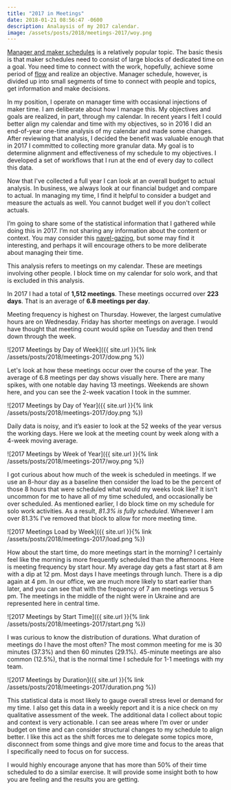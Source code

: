 ```yaml
---
title: "2017 in Meetings"
date: 2018-01-21 08:56:47 -0600
description: Analaysis of my 2017 calendar.
image: /assets/posts/2018/meetings-2017/woy.png
---
```


[Manager and maker schedules](http://www.paulgraham.com/makersschedule.html) is a relatively popular topic. The basic thesis is that maker schedules need to consist of large blocks of dedicated time on a goal. You need time to connect with the work, hopefully, achieve some period of [flow](https://en.wikipedia.org/wiki/Flow_(psychology)) and realize an objective. Manager schedule, however, is divided up into small segments of time to connect with people and topics, get information and make decisions. 

In my position, I operate on manager time with occasional injections of maker time. I am deliberate about how I manage this. My objectives and goals are realized, in part, through my calendar. In recent years I felt I could better align my calendar and time with my objectives, so in 2016 I did an end-of-year one-time analysis of my calendar and made some changes. After reviewing that analysis, I decided the benefit was valuable enough that in 2017 I committed to collecting more granular data. My goal is to determine alignment and effectiveness of my schedule to my objectives. I developed a set of workflows that I run at the end of every day to collect this data.

Now that I've collected a full year I can look at an overall budget to actual analysis. In business, we always look at our financial budget and compare to actual. In managing my time, I find it helpful to consider a budget and measure the actuals as well. You cannot budget well if you don't collect actuals.

I’m going to share some of the statistical information that I gathered while doing this in 2017. I’m not sharing any information about the content or context. You may consider this [navel-gazing](https://en.wikipedia.org/wiki/Omphaloskepsis), but some may find it interesting, and perhaps it will encourage others to be more deliberate about managing their time. 

This analysis refers to meetings on my calendar. These are meetings involving other people. I block time on my calendar for solo work, and that is excluded in this analysis.

In 2017 I had a total of **1,512 meetings**. These meetings occurred over **223 days**. That is an average of **6.8 meetings per day**.

Meeting frequency is highest on Thursday. However, the largest cumulative hours are on Wednesday. Friday has shorter meetings on average. I would have thought that meeting count would spike on Tuesday and then trend down through the week.

![2017 Meetings by Day of Week]({{ site.url }}{% link /assets/posts/2018/meetings-2017/dow.png %})

Let's look at how these meetings occur over the course of the year. The average of 6.8 meetings per day shows visually here. There are many spikes, with one notable day having 13 meetings. Weekends are shown here, and you can see the 2-week vacation I took in the summer.

![2017 Meetings by Day of Year]({{ site.url }}{% link /assets/posts/2018/meetings-2017/doy.png %})

Daily data is noisy, and it’s easier to look at the 52 weeks of the year versus the working days. Here we look at the meeting count by week along with a 4-week moving average. 

![2017 Meetings by Week of Year]({{ site.url }}{% link /assets/posts/2018/meetings-2017/woy.png %})

I got curious about how much of the week is scheduled in meetings. If we use an 8-hour day as a baseline then consider the load to be the percent of those 8 hours that were scheduled what would my weeks look like? It isn't uncommon for me to have all of my time scheduled, and occasionally be over scheduled. As mentioned earlier, I do block time on my schedule for solo work activities. As a result, *81.3% is fully scheduled*. Whenever I am over 81.3% I've removed that block to allow for more meeting time.

![2017 Meetings Load by Week]({{ site.url }}{% link /assets/posts/2018/meetings-2017/load.png %})

How about the start time, do more meetings start in the morning? I certainly feel like the morning is more frequently scheduled than the afternoons. Here is meeting frequency by start hour. My average day gets a fast start at 8 am with a dip at 12 pm. Most days I have meetings through lunch. There is a dip again at 4 pm. In our office, we are much more likely to start earlier than later, and you can see that with the frequency of 7 am meetings versus 5 pm. The meetings in the middle of the night were in Ukraine and are represented here in central time.

![2017 Meetings by Start Time]({{ site.url }}{% link /assets/posts/2018/meetings-2017/start.png %})

I was curious to know the distribution of durations. What duration of meetings do I have the most often? The most common meeting for me is 30 minutes (37.3%) and then 60 minutes (29.1%). 45-minute meetings are also common (12.5%), that is the normal time I schedule for 1-1 meetings with my team. 

![2017 Meetings by Duration]({{ site.url }}{% link /assets/posts/2018/meetings-2017/duration.png %})

This statistical data is most likely to gauge overall stress level or demand for my time. I also get this data in a weekly report and it is a nice check on my qualitative assessment of the week. The additional data I collect about topic and context is very actionable. I can see areas where I’m over or under budget on time and can consider structural changes to my schedule to align better. I like this act as the shift forces me to delegate some topics more, disconnect from some things and give more time and focus to the areas that I specifically need to focus on for success.

I would highly encourage anyone that has more than 50% of their time scheduled to do a similar exercise. It will provide some insight both to how you are feeling and the results you are getting.


